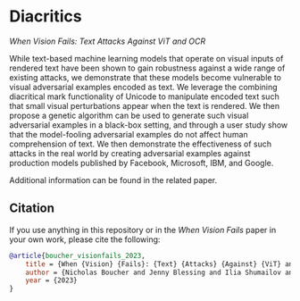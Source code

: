 # Diacritics
*When Vision Fails: Text Attacks Against ViT and OCR*

While text-based machine learning models that operate on visual inputs of rendered text have been shown to gain robustness against a wide range of existing attacks, we demonstrate that these models become vulnerable to visual adversarial examples encoded as text. We leverage the combining diacritical mark functionality of Unicode to manipulate encoded text such that small visual perturbations appear when the text is rendered. We then propose a genetic algorithm can be used to generate such visual adversarial examples in a black-box setting, and through a user study show that the model-fooling adversarial examples do not affect human comprehension of text. We then demonstrate the effectiveness of such attacks in the real world by creating adversarial examples against production models published by Facebook, Microsoft, IBM, and Google.

Additional information can be found in the related paper.

## Citation

If you use anything in this repository or in the *When Vision Fails* paper in your own work, please cite the following:

```bibtex
@article{boucher_visionfails_2023,
    title = {When {Vision} {Fails}: {Text} {Attacks} {Against} {ViT} and {OCR}},
    author = {Nicholas Boucher and Jenny Blessing and Ilia Shumailov and Ross Anderson and Nicolas Papernot},
    year = {2023}
}
```